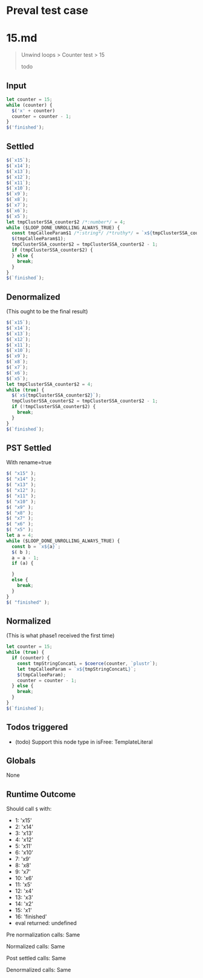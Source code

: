 # Preval test case

# 15.md

> Unwind loops > Counter test > 15
>
> todo

## Input

`````js filename=intro
let counter = 15;
while (counter) {
  $('x' + counter)
  counter = counter - 1;
}
$('finished');
`````


## Settled


`````js filename=intro
$(`x15`);
$(`x14`);
$(`x13`);
$(`x12`);
$(`x11`);
$(`x10`);
$(`x9`);
$(`x8`);
$(`x7`);
$(`x6`);
$(`x5`);
let tmpClusterSSA_counter$2 /*:number*/ = 4;
while ($LOOP_DONE_UNROLLING_ALWAYS_TRUE) {
  const tmpCalleeParam$1 /*:string*/ /*truthy*/ = `x${tmpClusterSSA_counter$2}`;
  $(tmpCalleeParam$1);
  tmpClusterSSA_counter$2 = tmpClusterSSA_counter$2 - 1;
  if (tmpClusterSSA_counter$2) {
  } else {
    break;
  }
}
$(`finished`);
`````


## Denormalized
(This ought to be the final result)

`````js filename=intro
$(`x15`);
$(`x14`);
$(`x13`);
$(`x12`);
$(`x11`);
$(`x10`);
$(`x9`);
$(`x8`);
$(`x7`);
$(`x6`);
$(`x5`);
let tmpClusterSSA_counter$2 = 4;
while (true) {
  $(`x${tmpClusterSSA_counter$2}`);
  tmpClusterSSA_counter$2 = tmpClusterSSA_counter$2 - 1;
  if (!tmpClusterSSA_counter$2) {
    break;
  }
}
$(`finished`);
`````


## PST Settled
With rename=true

`````js filename=intro
$( "x15" );
$( "x14" );
$( "x13" );
$( "x12" );
$( "x11" );
$( "x10" );
$( "x9" );
$( "x8" );
$( "x7" );
$( "x6" );
$( "x5" );
let a = 4;
while ($LOOP_DONE_UNROLLING_ALWAYS_TRUE) {
  const b = `x${a}`;
  $( b );
  a = a - 1;
  if (a) {

  }
  else {
    break;
  }
}
$( "finished" );
`````


## Normalized
(This is what phase1 received the first time)

`````js filename=intro
let counter = 15;
while (true) {
  if (counter) {
    const tmpStringConcatL = $coerce(counter, `plustr`);
    let tmpCalleeParam = `x${tmpStringConcatL}`;
    $(tmpCalleeParam);
    counter = counter - 1;
  } else {
    break;
  }
}
$(`finished`);
`````


## Todos triggered


- (todo) Support this node type in isFree: TemplateLiteral


## Globals


None


## Runtime Outcome


Should call `$` with:
 - 1: 'x15'
 - 2: 'x14'
 - 3: 'x13'
 - 4: 'x12'
 - 5: 'x11'
 - 6: 'x10'
 - 7: 'x9'
 - 8: 'x8'
 - 9: 'x7'
 - 10: 'x6'
 - 11: 'x5'
 - 12: 'x4'
 - 13: 'x3'
 - 14: 'x2'
 - 15: 'x1'
 - 16: 'finished'
 - eval returned: undefined

Pre normalization calls: Same

Normalized calls: Same

Post settled calls: Same

Denormalized calls: Same
